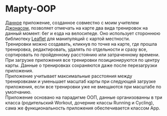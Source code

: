 # Mapty-OOP

<a href='https://solar5503.github.io/Mapty-OOP/' target='_blank'>Данное</a> приложение, созданное совместно с моим учителем <a href='https://github.com/jonasschmedtmann' target='_blank'>Джонасом</a>, позволяет отмечать на карте два вида тренировок на данный момент: бег и езда на велосипеде. Оно использует стороннюю библиотеку <a href='https://leafletjs.com/' target='_blank'>Leaflet</a> для манипуляций с картой местности.<br>
Тренировки можно создавать, кликнув по точке на карте, где прошла тренировка, редактировать, удалять по отдельности и сразу все, сортировать по пройденному расстоянию или затраченному времени. При загрузке приложения все тренировки позиционируются по центру карты. Данные о тренировках сохраняются даже после перезагрузки приложения.<br>
Приложение учитывает максимальные расстояния между тренировками и уменьшает масштаб карты при следующей загрузке приложения, если все тренировки уже не вмещаются при масштабе по умолчанию.<br>
Приложение основано на парадигме ООП, данные организованны в три класса (родительский Workout, дочерние классы Running и Cycling), сама же функциональность приложения обеспечивается классом App.<br>
